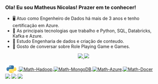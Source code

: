 ### Ola! Eu sou Matheus Nicolas! Prazer em te conhecer!

- 🖥️ Atuo como Engenheiro de Dados há mais de 3 anos e tenho certificação em Azure.
- 📱 As principais tecnologias que trabalho e Python, SQL, Databricks, Kafka e Azure.
- 🌱 Estudo Engenharia de dados e criação de conteudo.
- 🎲 Gosto de conversar sobre Role Playing Game e Games.

<div align="center">
  <a href="https://github.com/Math1355">
  <img height="250em" src="https://github-readme-stats.vercel.app/api?username=Math1355&show_icons=true&theme=dracula&include_all_commits=true&count_private=true"/>
  <img height="250em" src="https://github-readme-stats.vercel.app/api/top-langs/?username=Math1355&layout=normal&langs_count=7&theme=dracula"/>
</div>


  
<div style="display: inline_block"><br>
  <img align="center" alt="Math-Python" height="30" width="40" src="https://raw.githubusercontent.com/devicons/devicon/master/icons/python/python-original.svg">
  <img align="center" alt="Math-Hadoop" height="30" width="40" src="https://img.icons8.com/color/48/000000/hadoop-distributed-file-system.png">
  <img align="center" alt="Math-MongoDB" height="30" width="40" src="https://img.icons8.com/color/48/000000/mongodb.png">
  <img align="center" alt="Math-Azure" height="30" width="40" src="https://github.com/user-attachments/assets/c8a7c5ef-0c83-444a-976f-33576b89853e">
  <img align="center" alt="Math-Docer" height="30" width="40" src="https://github.com/user-attachments/assets/d221d5eb-86d1-4eba-b33c-1750a8202a09">  
</div>

<div> 
  <a href="https://www.instagram.com/math.nicolas1355" target="_blank"><img src="https://img.shields.io/badge/-Instagram-%23E4405F?style=for-the-badge&logo=instagram&logoColor=white" target="_blank"></a>
 	<a href = "mailto:manijrprof@gmail.com"><img src="https://img.shields.io/badge/-Gmail-%23333?style=for-the-badge&logo=gmail&logoColor=white" target="_blank"></a>
  <a href="https://www.linkedin.com/in/matheus-nicolas-bezerra-silva-696655147" target="_blank"><img src="https://img.shields.io/badge/-LinkedIn-%230077B5?style=for-the-badge&logo=linkedin&logoColor=white" target="_blank"></a> 
  
  </div>  
